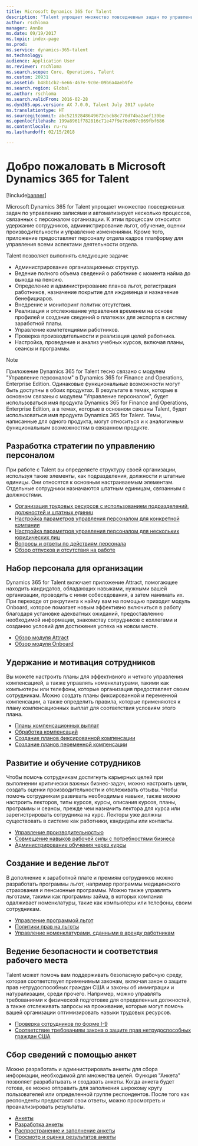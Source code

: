 ```yaml
---
title: Microsoft Dynamics 365 for Talent
description: "Talent упрощает множество повседневных задач по управлению записями и автоматизирует несколько процессов, связанных с персоналом организации. К этим процессам относится удержание сотрудников, администрирование льгот, обучение, оценки производительности и управление изменениями."
author: rschloma
manager: AnnBe
ms.date: 09/19/2017
ms.topic: index-page
ms.prod: 
ms.service: dynamics-365-talent
ms.technology: 
audience: Application User
ms.reviewer: rschloma
ms.search.scope: Core, Operations, Talent
ms.custom: 20931
ms.assetid: b48b1cb2-6e66-467e-9c0e-09b6a4aeb9fe
ms.search.region: Global
ms.author: rschloma
ms.search.validFrom: 2016-02-28
ms.dyn365.ops.version: AX 7.0.0, Talent July 2017 update
ms.translationtype: HT
ms.sourcegitcommit: abc52192848649672cbcb8c770d74ba2aef139be
ms.openlocfilehash: 199a8961f782816c71e47f9e76e097c069fbf686
ms.contentlocale: ru-ru
ms.lasthandoff: 02/15/2018

---
```


# <a name="welcome-to-microsoft-dynamics-365-for-talent"></a>Добро пожаловать в Microsoft Dynamics 365 for Talent

[!include[banner](includes/banner.md)]

Microsoft Dynamics 365 for Talent упрощает множество повседневных задач по управлению записями и автоматизирует несколько процессов, связанных с персоналом организации. К этим процессам относится удержание сотрудников, администрирование льгот, обучение, оценки производительности и управление изменениями. Кроме того, приложение предоставляет персоналу отдела кадров платформу для управления всеми аспектами деятельности отдела.

Talent позволяет выполнять следующие задачи:

+ Администрирование организационных структур.
+ Ведение полного объема сведений о работнике с момента найма до выхода на пенсию.
+ Определение и администрирование планов льгот, регистрация работников, назначение покрытие для иждивенца и назначение бенефициаров.
+ Внедрение и мониторинг политик отсутствия.
+ Реализация и отслеживание управления временем на основе профилей и создание сведений о платежах для экспорта в систему заработной платы.
+ Управление компетенциями работников.
+ Проверка производительности и реализация целей работника.
+ Настройка, проведение и анализ учебных курсов, включая планы, сеансы и программы.

> [!NOTE] 
> Приложение Dynamics 365 for Talent тесно связано с модулем "Управление персоналом" в Dynamics 365 for Finance and Operations, Enterprise Edition. Одинаковые функциональные возможности могут быть доступны в обоих продуктах. В результате в темах, которые в основном связаны с модулем "Управление персоналом", будет использоваться имя продукта Dynamics 365 for Finance and Operations, Enterprise Edition, а в темах, которые в основном связаны Talent, будет использоваться имя продукта Dynamics 365 for Talent. Темы, написанные для одного продукта, могут относиться и к аналогичным функциональным возможностям в связанном продукте.

<a name="develop-a-strategy-for-managing-your-human-resources"></a>Разработка стратегии по управлению персоналом
---------------------------------------------------------

При работе с Talent вы определяете структуру своей организации, используя такие элементы, как подразделения, должности и штатные единицы. Они относятся к основным настраиваемым элементам. Отдельные сотрудники назначаются штатным единицам, связанным с должностями.

-   [Организация трудовых ресурсов с использованием подразделений, должностей и штатных единиц](departments-jobs-positions.md)
-   [Настройка параметров управления персоналом для конкретной компании](set-up-company-specific-hr-parameters.md)
-   [Настройка параметров управления персоналом для нескольких юридических лиц](set-up-hr-parameters-across-legal-entities.md) 
-   [Вопросы и ответы по действиям персонала](personnel-actions-faq.md)
-   [Обзор отпусков и отсутствия на работе](leave-absence-overview.md)

## <a name="staffing-your-organization"></a>Набор персонала для организации

Dynamics 365 for Talent включает приложение Attract, помогающее находить кандидатов, обладающих навыками, нужными вашей организации, проводить с ними собеседования, а затем нанимать их. При переходе от рекрутинга к найму вам на помощью приходит модуль Onboard, которое помогает новым эффективно включиться в работу благодаря установке адекватных ожиданий, предоставлению необходимой информации, знакомству сотрудников с коллегами и созданию условий для достижения успеха на новом месте.  

- [Обзор модуля Attract](attract-overview.md)
- [Обзор модуля Onboard](create-onboarding-experience.md)

## <a name="retain-and-motivate-employees"></a>Удержание и мотивация сотрудников

Вы можете настроить планы для эффективного и четкого управления компенсацией, а также управлять номенклатурами, такими как компьютеры или телефоны, которые организация предоставляет своим сотрудникам. Можно создать планы фиксированной и переменной компенсации, а также определить правила, которые применяются к плану компенсационных выплат для соответствия условиям этого плана.

-   [Планы компенсационных выплат](compensation-plans.md)
-   [Обработка компенсаций](process-compensation.md)
-   [Создание планов фиксированной компенсации](create-fixed-compensation-plans.md)
-   [Создание планов переменной компенсации](create-variable-compensation-plans.md)

## <a name="develop-and-train-employees"></a>Развитие и обучение сотрудников

Чтобы помочь сотрудникам достигнуть карьерных целей при выполнении критически важных бизнес-задач, можно настроить цели, создать оценки производительности и отслеживать отзывы. Чтобы помочь сотрудникам развивать необходимые навыки, также можно настроить лекторов, типы курсов, курсы, описания курсов, планы, программы и сеансы, прежде чем назначить лектора для курса или зарегистрировать сотрудника на курс. Лекторы уже должны существовать в системе как работники, кандидаты или контакты.

-   [Управление производительностью](performance-management-overview.md)
-   [Совмещение навыков рабочей силы с потребностями бизнеса](skills.md)
-   [Администрирование обучения через курсы](courses.md)

## <a name="create-and-maintain-benefits"></a>Создание и ведение льгот

В дополнение к заработной плате и премиям сотрудников можно разработать программы льгот, например программы медицинского страхования и пенсионные программы. Можно также управлять льготами, такими как программы займа, в которых компания одалживает номенклатуры, такие как компьютеры или телефоны, своим сотрудникам.

-   [Управление программой льгот](manage-benefit-program.md)
-   [Политики прав на льготы](benefit-eligibility-policies.md)
-   [Управление номенклатурами, сданными в аренду работникам](loan-items.md)

## <a name="maintain-workplace-safety-and-compliance"></a>Ведение безопасности и соответствия рабочего места

Talent может помочь вам поддерживать безопасную рабочую среду, которая соответствует применимым законам, включая закон о защите прав нетрудоспособных граждан США и законы об иммиграции и натурализации, среди прочего. Например, можно управлять требованиями к физической подготовке для определенных должностей, а также отслеживать запросы на проживание, которые могут помочь вашей организации оптимизировать навыки трудовых ресурсов.

-   [Проверка сотрудников по форме I-9](../fin-and-ops/hr/localizations/noam-usa-form-i-9-verification.md)
-   [Соответствие требованиям закона о защите прав нетрудоспособных граждан США](../fin-and-ops/hr/localizations/noam-usa-comply-ada.md)

## <a name="gather-information-using-questionnaires"></a>Сбор сведений с помощью анкет

Можно разработать и администрировать анкеты для сбора информации, необходимой для множества целей. Функция "Анкета" позволяет разрабатывать и создавать анкеты. Когда анкета будет готова, ее можно отправить для заполнения широкому кругу пользователей или определенной группе респондентов. После того как респонденты предоставят свои ответы, можно просмотреть и проанализировать результаты.

-   [Анкеты](questionnaires.md)
-   [Разработка анкеты](design-questionnaires.md)
-   [Распространение и заполнение анкеты](distribute-questionnaires.md)
-   [Просмотр и оценка результатов анкеты](evaluate-questionnaire-results.md)

